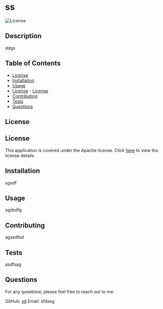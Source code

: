 
# ss

![License](https://img.shields.io/badge/license-Apache-blue.svg)

## Description
ddgs

## Table of Contents
- [License](#license)
- [Installation](#installation)
- [Usage](#usage)
- [License](#license) - [License](https://opensource.org/licenses/Apache)
- [Contributing](#contributing)
- [Tests](#tests)
- [Questions](#questions)

## License

## License
This application is covered under the Apache license. Click [here](https://opensource.org/licenses/Apache) to view the license details.


## Installation
sgsdf

## Usage
sgdsdfg

## Contributing
agasdfsd

## Tests
asdfsag

## Questions
For any questions, please feel free to reach out to me:

GitHub: [sd](https://github.com/sd)
Email: sfdasg

